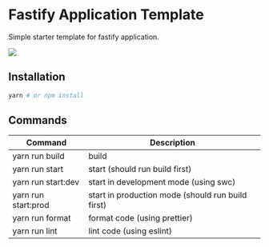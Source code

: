 # Fastify Application Template

Simple starter template for fastify application.

<picture>
  <source srcset="https://fastify.dev/img/logos/fastify-white.svg" media="(prefers-color-scheme: dark)" />
  <img src="https://fastify.dev/img/logos/fastify-black.svg" />
</picture>

## Installation

```bash
yarn # or npm install
```

## Commands

| Command             | Description                                       |
| ------------------- | ------------------------------------------------- |
| yarn run build      | build                                             |
| yarn run start      | start (should run build first)                    |
| yarn run start:dev  | start in development mode (using swc)             |
| yarn run start:prod | start in production mode (should run build first) |
| yarn run format     | format code (using prettier)                      |
| yarn run lint       | lint code (using eslint)                          |
